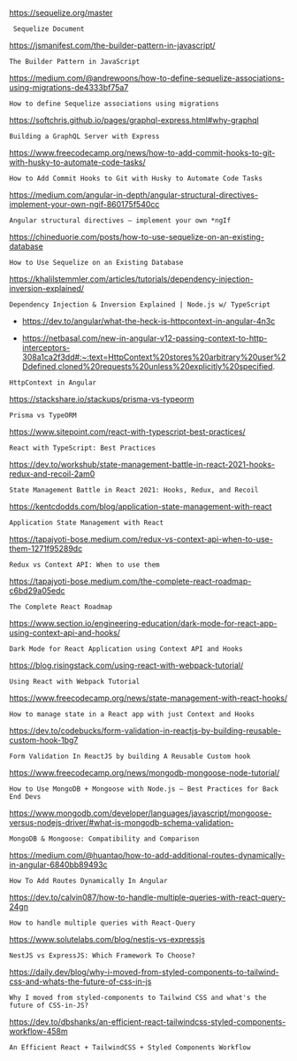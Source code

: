 https://sequelize.org/master
```
 Sequelize Document
```


https://jsmanifest.com/the-builder-pattern-in-javascript/
```
The Builder Pattern in JavaScript
```


https://medium.com/@andrewoons/how-to-define-sequelize-associations-using-migrations-de4333bf75a7
```
How to define Sequelize associations using migrations
```

https://softchris.github.io/pages/graphql-express.html#why-graphql

```
Building a GraphQL Server with Express
```


https://www.freecodecamp.org/news/how-to-add-commit-hooks-to-git-with-husky-to-automate-code-tasks/

```
How to Add Commit Hooks to Git with Husky to Automate Code Tasks
```


https://medium.com/angular-in-depth/angular-structural-directives-implement-your-own-ngif-860175f540cc

```
Angular structural directives — implement your own *ngIf
```

https://chineduorie.com/posts/how-to-use-sequelize-on-an-existing-database

```
How to Use Sequelize on an Existing Database
```

https://khalilstemmler.com/articles/tutorials/dependency-injection-inversion-explained/

```
Dependency Injection & Inversion Explained | Node.js w/ TypeScript
```

-  https://dev.to/angular/what-the-heck-is-httpcontext-in-angular-4n3c

-  https://netbasal.com/new-in-angular-v12-passing-context-to-http-interceptors-308a1ca2f3dd#:~:text=HttpContext%20stores%20arbitrary%20user%2Ddefined,cloned%20requests%20unless%20explicitly%20specified.


```
HttpContext in Angular
```

https://stackshare.io/stackups/prisma-vs-typeorm

```
Prisma vs TypeORM
```

https://www.sitepoint.com/react-with-typescript-best-practices/
```
React with TypeScript: Best Practices
```

https://dev.to/workshub/state-management-battle-in-react-2021-hooks-redux-and-recoil-2am0
```
State Management Battle in React 2021: Hooks, Redux, and Recoil
```

https://kentcdodds.com/blog/application-state-management-with-react
```
Application State Management with React
```
https://tapajyoti-bose.medium.com/redux-vs-context-api-when-to-use-them-1271f95289dc
```
Redux vs Context API: When to use them
```

https://tapajyoti-bose.medium.com/the-complete-react-roadmap-c6bd29a05edc
```
The Complete React Roadmap
```

https://www.section.io/engineering-education/dark-mode-for-react-app-using-context-api-and-hooks/
```
Dark Mode for React Application using Context API and Hooks
```


https://blog.risingstack.com/using-react-with-webpack-tutorial/
```
Using React with Webpack Tutorial
```

https://www.freecodecamp.org/news/state-management-with-react-hooks/
```
How to manage state in a React app with just Context and Hooks
```

https://dev.to/codebucks/form-validation-in-reactjs-by-building-reusable-custom-hook-1bg7
```
Form Validation In ReactJS by building A Reusable Custom hook
```

https://www.freecodecamp.org/news/mongodb-mongoose-node-tutorial/
```
How to Use MongoDB + Mongoose with Node.js – Best Practices for Back End Devs
```

https://www.mongodb.com/developer/languages/javascript/mongoose-versus-nodejs-driver/#what-is-mongodb-schema-validation-
```
MongoDB & Mongoose: Compatibility and Comparison
```

https://medium.com/@huantao/how-to-add-additional-routes-dynamically-in-angular-6840bb89493c
```
How To Add Routes Dynamically In Angular
```
https://dev.to/calvin087/how-to-handle-multiple-queries-with-react-query-24gn
```
How to handle multiple queries with React-Query
```
https://www.solutelabs.com/blog/nestjs-vs-expressjs
```
NestJS vs ExpressJS: Which Framework To Choose?
```
https://daily.dev/blog/why-i-moved-from-styled-components-to-tailwind-css-and-whats-the-future-of-css-in-js
```
Why I moved from styled-components to Tailwind CSS and what's the future of CSS-in-JS?
```
https://dev.to/dbshanks/an-efficient-react-tailwindcss-styled-components-workflow-458m
```
An Efficient React + TailwindCSS + Styled Components Workflow
```
